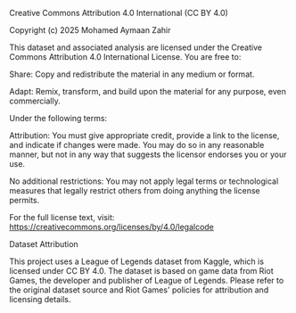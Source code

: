Creative Commons Attribution 4.0 International (CC BY 4.0)

Copyright (c) 2025 Mohamed Aymaan Zahir

This dataset and associated analysis are licensed under the Creative Commons Attribution 4.0 International License. You are free to:

Share: Copy and redistribute the material in any medium or format.

Adapt: Remix, transform, and build upon the material for any purpose, even commercially.

Under the following terms:

Attribution: You must give appropriate credit, provide a link to the license, and indicate if changes were made. You may do so in any reasonable manner, but not in any way that suggests the licensor endorses you or your use.

No additional restrictions: You may not apply legal terms or technological measures that legally restrict others from doing anything the license permits.

For the full license text, visit: https://creativecommons.org/licenses/by/4.0/legalcode

Dataset Attribution

This project uses a League of Legends dataset from Kaggle, which is licensed under CC BY 4.0. The dataset is based on game data from Riot Games, the developer and publisher of League of Legends. Please refer to the original dataset source and Riot Games' policies for attribution and licensing details.
